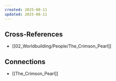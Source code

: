 ```yaml
---
created: 2025-08-11
updated: 2025-08-11
---
```




## Cross-References

- [[02_Worldbuilding/People/The_Crimson_Pearl]]


## Connections

- [[The_Crimson_Pearl]]
